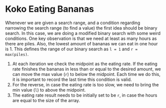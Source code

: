 # Koko Eating Bananas

Whenever we are given a search range, and a condition regarding narrowing the search range (to find a value) the first idea should be binary search. In this case, we are doing a modified binary search with some weird conditions.
One key observation is that we need at least as many hours as there are piles. Also, the lowest amount of bananas we can eat in one hour is 1.
This defines the range of our binary search as `l = 1` and `r = max(piles)`.

1. At each iteration we check the midpoint as the eating rate. If the eating rate finishes the bananas in less than or equal to the desired amount, we can move the max value (`r`) to below the midpoint. Each time we do this, it is important to record the last time this condition is valid.
2. For the reverse, in case the eating rate is too slow, we need to bring the min value (`l`) to above the midpoint.
3. The eating rate result needs to be initially set to be `r`, in case the hours are equal to the size of the array.
